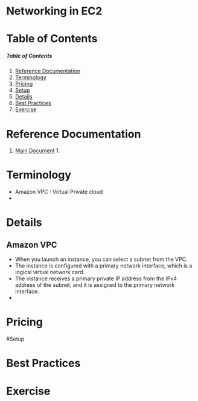 # Networking in EC2

# Table of Contents 
##### Table of Contents  
1. [Reference Documentation](#reference_documentation)
2. [Terminology](#terminology)
3. [Pricing](#pricing)
4. [Setup](#setup)
5. [Details](#details)  
5. [Best Practices](#best_practices)  
6. [Exercise](#exercise)


<a name="reference_documentation"/>

# Reference Documentation

1. [Main Document](https://docs.aws.amazon.com/AWSEC2/latest/UserGuide/ec2-networking.html)
   1. 

<a name="terminology"/>

# Terminology

 - Amazon VPC  : Virtual Private cloud
 - 



<a name="details"/>

# Details
 
## Amazon VPC

- When you launch an instance, you can select a subnet from the VPC.
- The instance is configured with a primary network interface, which is a logical virtual network card.
- The instance receives a primary private IP address from the IPv4 address of the subnet, and it is assigned to the primary network interface. 
- 

<a name="pricing"/>


# Pricing
 

<a name="setup"/>
  
#Setup

<a name="best_practices"/>

# Best Practices


<a name="exercise"/>

# Exercise
